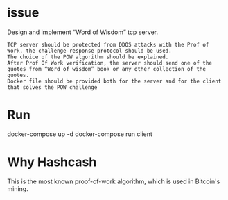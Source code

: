 # issue
Design and implement “Word of Wisdom” tcp server.

    TCP server should be protected from DDOS attacks with the Prof of Work, the challenge-response protocol should be used.
    The choice of the POW algorithm should be explained.
    After Prof Of Work verification, the server should send one of the quotes from “Word of wisdom” book or any other collection of the quotes.
    Docker file should be provided both for the server and for the client that solves the POW challenge
# Run
docker-compose up -d
docker-compose run client

# Why Hashcash
This is the most known proof-of-work algorithm, which is used in Bitcoin's mining.
